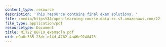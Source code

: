 ```yaml
---
content_type: resource
description: 'This resource contains final exam solutions. '
file: /media/https%3A/open-learning-course-data-rc.s3.amazonaws.com/22-06-engineering-of-nuclear-systems-fall-2010/e9a8c38523dcc14d47624a46e9248473_MIT22_06F10_examsoln.pdf
file_type: application/pdf
resourcetype: Document
title: MIT22_06F10_examsoln.pdf
uid: e9a8c385-23dc-c14d-4762-4a46e9248473
---
```


